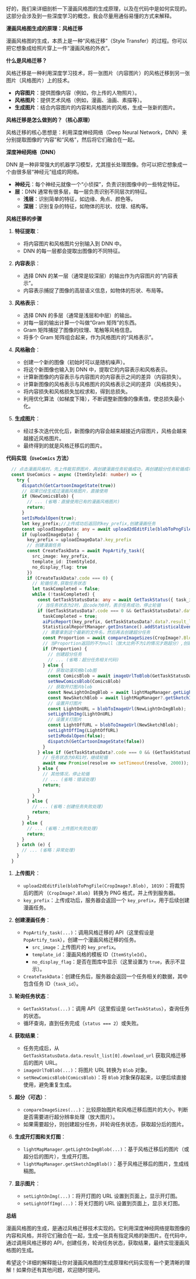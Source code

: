 好的，我们来详细剖析一下漫画风格图的生成原理，以及在代码中是如何实现的。这部分会涉及到一些深度学习的概念，我会尽量用通俗易懂的方式来解释。

**漫画风格图生成的原理：风格迁移**

漫画风格图的生成，本质上是一种“风格迁移”（Style Transfer）的过程。你可以把它想象成给照片穿上一件“漫画风格的外衣”。

**什么是风格迁移？**

风格迁移是一种利用深度学习技术，将一张图片（内容图片）的风格迁移到另一张图片（风格图片）上的技术。

*   **内容图片**：提供图像内容（例如，你上传的人物照片）。
*   **风格图片**：提供艺术风格（例如，漫画、油画、素描等）。
*   **生成图片**：结合内容图片的内容和风格图片的风格，生成一张新的图片。

**风格迁移是怎么做到的？（核心原理）**

风格迁移的核心思想是：利用深度神经网络（Deep Neural Network，DNN）来分别提取图像的“内容”和“风格”，然后将它们融合在一起。

**深度神经网络（DNN）**

DNN 是一种非常强大的机器学习模型，尤其擅长处理图像。你可以把它想象成一个由很多层“神经元”组成的网络。

*   **神经元**：每个神经元就像一个“小侦探”，负责识别图像中的一些特定特征。
*   **层**：DNN 通常有很多层，每一层负责识别不同层次的特征。
    *   **浅层**：识别简单的特征，如边缘、角点、颜色等。
    *   **深层**：识别复杂的特征，如物体的形状、纹理、结构等。

**风格迁移的步骤**

1.  **特征提取**：
    *   将内容图片和风格图片分别输入到 DNN 中。
    *   DNN 的每一层都会提取出图像的不同特征。

2.  **内容表示**：
    *   选择 DNN 的某一层（通常是较深层）的输出作为内容图片的“内容表示”。
    *   内容表示捕捉了图像的高层语义信息，如物体的形状、布局等。

3.  **风格表示**：
    *   选择 DNN 的多层（通常是浅层和中层）的输出。
    *   对每一层的输出计算一个叫做“Gram 矩阵”的东西。
    *   Gram 矩阵捕捉了图像的纹理、笔触等风格信息。
    *   将多个 Gram 矩阵组合起来，作为风格图片的“风格表示”。

4.  **风格融合**：
    *   创建一个新的图像（初始时可以是随机噪声）。
    *   将这个新图像也输入到 DNN 中，提取它的内容表示和风格表示。
    *   计算新图像的内容表示与内容图片的内容表示之间的差异（内容损失）。
    *   计算新图像的风格表示与风格图片的风格表示之间的差异（风格损失）。
    *   将内容损失和风格损失加权求和，得到总损失。
    *   利用优化算法（如梯度下降），不断调整新图像的像素值，使总损失最小化。

5.  **生成图片**：
    *   经过多次迭代优化后，新图像的内容会越来越接近内容图片，风格会越来越接近风格图片。
    *   最终得到的就是风格迁移后的图片。

**代码实现（`UseComics` 方法）**

```typescript
  // 点击漫画风格时，先上传裁剪原图片，再创建漫画任务轮循成功，再创建超分任务轮循成功，再渲染到开灯图片
  const UseComics = async (ItemStyleId: number) => {
    try {
      dispatch(GetCartoonImageState(true))
      // 如果已经生成过漫画风格图片，直接使用
      if (NewComicsBlob) {
        // ... (省略：直接使用已有的漫画风格图片)
        return;
      }
      setIsModalOpen(true);
      let key_prefix;//上传成功后返回的key_prefix,创建漫画任务
      const uploadImageData: any = await upload2dEditFile(blobToPngFile(CropImage?.Blob), 1019)
      if (uploadImageData) {
        key_prefix = uploadImageData?.key_prefix
        // 创建漫画任务
        const CreateTaskData = await PopArtify_task({
          src_image: key_prefix,
          template_id: ItemStyleId,
          no_display_flag: true
        })
        if (CreateTaskData?.code === 0) {
          // 轮循任务,获取任务状态
          let taskCompleted = false;
          while (!taskCompleted) {
            const GetTaskStatusData: any = await GetTaskStatus({ task_id: CreateTaskData?.data?.task_id })
            // 当任务状态为2时，且code为0时，表示任务成功，停止轮循
            if (GetTaskStatusData?.code === 0 && GetTaskStatusData?.data?.status === 2) {
              taskCompleted = true;
              aiPicReport(key_prefix, GetTaskStatusData?.data?.result_list[0]?.file_name, ItemStyleId);
              StatisticalReportManager.getInstance().addStatisticalEvent(CONS_STATISTIC_TYPE.creative_lightmap_filter, ItemStyleId);//成功时的埋点
              // 需要拿到这个最新的文件名，然后再去创建超分任务
              const Proportion = await compareImageSizes(CropImage?.Blob, GetTaskStatusData?.data?.result_list[0]?.download_url);
              // 当Proportion返回的不为null（放大比例不为1的情况才跑超分）,创建超分任务。否则直接使用风格迁移之后的图片
              if (Proportion) {
                // 创建超分任务
                // ... (省略：超分任务相关代码)
              } else {
                // 获取动漫风格blob图
                const ComicsBlob = await imageUrlToBlob(GetTaskStatusData.data.result_list[0].download_url)
                setNewComicsBlob(ComicsBlob)
                // 获取开灯图片blob
                const NewLightOnImgBlob = await lightMapManager.getLightOnImgBlob(ComicsBlob, true);
                const NewSketchBlob = await lightMapManager?.getSketchImgBlob();
                // 设置开灯图片 
                const LightOnURL = blobToImageUrl(NewLightOnImgBlob);
                setLightOnImg(LightOnURL)
                // 设置关灯图片
                const LightOffURL = blobToImageUrl(NewSketchBlob);
                setLightOffImg(LightOffURL)
                setIsModalOpen(false);
                dispatch(GetCartoonImageState(false))
              }
            } else if (GetTaskStatusData?.code === 0 && (GetTaskStatusData?.data?.status === 0 || GetTaskStatusData?.data?.status === 1)) {
              // 任务状态为0和1时，继续轮循
              await new Promise(resolve => setTimeout(resolve, 2000)); // 等待2秒后继续轮循
            } else {
              // 其他情况，停止轮循
              // ... (省略：错误处理)
              return;
            }
          }
        } else {
          // ... (省略：创建任务失败处理)
          return;
        }
      } else {
        // ... (省略：上传图片失败处理)
        return;
      }
    } catch (e) {
      // ... (省略：异常处理)
    }
  }
```

1.  **上传图片**：
    *   `upload2dEditFile(blobToPngFile(CropImage?.Blob), 1019)`：将裁剪后的图片（`CropImage?.Blob`）转换为 PNG 格式，并上传到服务器。
    *   `key_prefix`：上传成功后，服务器会返回一个 `key_prefix`，用于后续创建漫画任务。

2.  **创建漫画任务**：
    *   `PopArtify_task(...)`：调用风格迁移的 API（这里假设是 `PopArtify_task`），创建一个漫画风格迁移的任务。
        *   `src_image`：上传图片的 `key_prefix`。
        *   `template_id`：漫画风格的模板 ID（`ItemStyleId`）。
        *   `no_display_flag`：是否在图库中显示（这里设置为 `true`，表示不显示）。
    *   `CreateTaskData`：创建任务后，服务器会返回一个任务相关的数据，其中包含任务 ID（`task_id`）。

3.  **轮询任务状态**：
    *   `GetTaskStatus(...)`：调用 API（这里假设是 `GetTaskStatus`），查询任务的状态。
    *   循环查询，直到任务完成（`status === 2`）或失败。

4.  **获取结果**：
    *   任务完成后，从 `GetTaskStatusData.data.result_list[0].download_url` 获取风格迁移后的图片 URL。
    *   `imageUrlToBlob(...)`：将图片 URL 转换为 `Blob` 对象。
    *   `setNewComicsBlob(ComicsBlob)`：将 `Blob` 对象保存起来，以便后续直接使用，避免重复生成。

5.  **超分（可选）**：
    *   `compareImageSizes(...)`：比较原始图片和风格迁移后图片的大小，判断是否需要进行超分辨率处理（放大图片）。
    *   如果需要超分，则创建超分任务，并轮询任务状态，获取超分后的图片。

6.  **生成开灯图和关灯图**：
    *   `lightMapManager.getLightOnImgBlob(...)`：基于风格迁移后的图片（或超分后的图片），生成开灯图。
    *   `lightMapManager.getSketchImgBlob()`：基于风格迁移后的图片，生成线稿图。

7.  **显示图片**：
    *   `setLightOnImg(...)`：将开灯图的 URL 设置到页面上，显示开灯图。
    *   `setLightOffImg(...)`：将关灯图的 URL 设置到页面上，显示关灯图。

**总结**

漫画风格图的生成，是通过风格迁移技术实现的。它利用深度神经网络提取图像的内容和风格，并将它们融合在一起，生成一张具有指定风格的新图片。在代码中，通过调用风格迁移的 API，创建任务，轮询任务状态，获取结果，最终实现漫画风格图的生成。

希望这个详细的解释能让你对漫画风格图的生成原理和代码实现有一个更清晰的理解！如果你还有其他问题，欢迎随时提问。
